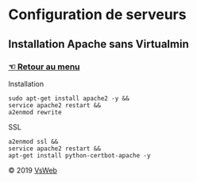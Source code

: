Configuration de serveurs
==
Installation Apache sans Virtualmin
-
### [&#9756; Retour au menu](../README.md)
Installation

    sudo apt-get install apache2 -y &&
    service apache2 restart &&
    a2enmod rewrite

SSL

    a2enmod ssl &&
    service apache2 restart &&
    apt-get install python-certbot-apache -y

&copy; 2019 [VsWeb](https://vsweb.be)